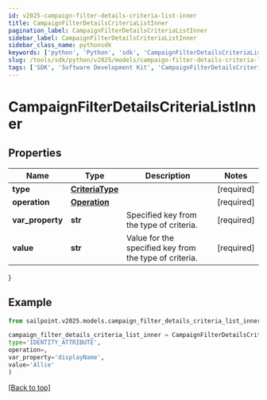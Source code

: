 ```yaml
---
id: v2025-campaign-filter-details-criteria-list-inner
title: CampaignFilterDetailsCriteriaListInner
pagination_label: CampaignFilterDetailsCriteriaListInner
sidebar_label: CampaignFilterDetailsCriteriaListInner
sidebar_class_name: pythonsdk
keywords: ['python', 'Python', 'sdk', 'CampaignFilterDetailsCriteriaListInner', 'V2025CampaignFilterDetailsCriteriaListInner'] 
slug: /tools/sdk/python/v2025/models/campaign-filter-details-criteria-list-inner
tags: ['SDK', 'Software Development Kit', 'CampaignFilterDetailsCriteriaListInner', 'V2025CampaignFilterDetailsCriteriaListInner']
---
```


# CampaignFilterDetailsCriteriaListInner


## Properties

Name | Type | Description | Notes
------------ | ------------- | ------------- | -------------
**type** | [**CriteriaType**](criteria-type) |  | [required]
**operation** | [**Operation**](operation) |  | [required]
**var_property** | **str** | Specified key from the type of criteria. | [required]
**value** | **str** | Value for the specified key from the type of criteria. | [required]
}

## Example

```python
from sailpoint.v2025.models.campaign_filter_details_criteria_list_inner import CampaignFilterDetailsCriteriaListInner

campaign_filter_details_criteria_list_inner = CampaignFilterDetailsCriteriaListInner(
type='IDENTITY_ATTRIBUTE',
operation=,
var_property='displayName',
value='Allie'
)

```
[[Back to top]](#) 

